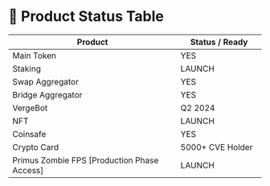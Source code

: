 # 📖 Product Status Table



<table><thead><tr><th width="475">Product</th><th width="211.33333333333331">Status / Ready</th></tr></thead><tbody><tr><td>Main Token</td><td>YES</td></tr><tr><td>Staking</td><td>LAUNCH</td></tr><tr><td>Swap Aggregator</td><td>YES</td></tr><tr><td>Bridge Aggregator</td><td>YES</td></tr><tr><td>VergeBot</td><td>Q2 2024</td></tr><tr><td>NFT</td><td>LAUNCH</td></tr><tr><td>Coinsafe</td><td>YES</td></tr><tr><td>Crypto Card</td><td>5000+ CVE Holder</td></tr><tr><td>Primus Zombie FPS [Production Phase Access]</td><td>LAUNCH</td></tr></tbody></table>

